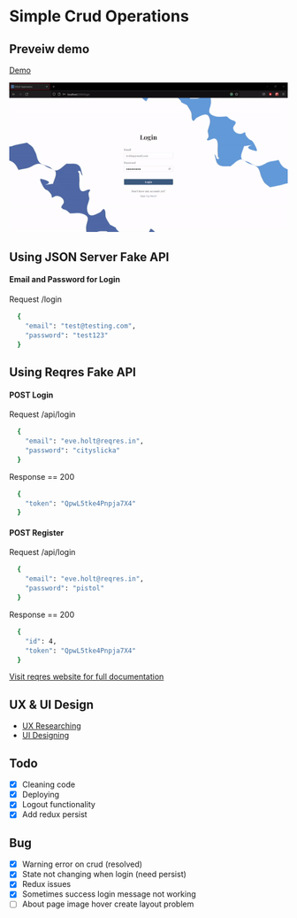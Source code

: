 # Simple Crud Operations
## Preveiw demo 
[Demo](https://falzee.github.io/simple-crud-operation/)
<p align="center">
  <img src="https://github.com/falzee/simple-crud-operation/blob/master/src/images/testing%20prtototype%20demo.gif" alt="animated" />
</p>

## Using JSON Server Fake API
#### Email and Password for Login
Request /login
```bash
  {
    "email": "test@testing.com",
    "password": "test123"
  }
```

## Using Reqres Fake API
#### POST Login 
Request /api/login
```bash
  {
    "email": "eve.holt@reqres.in",
    "password": "cityslicka"
  }
```
Response == 200
```bash
  {
    "token": "QpwL5tke4Pnpja7X4"
  }
```
#### POST Register
Request /api/login
```bash
  {
    "email": "eve.holt@reqres.in",
    "password": "pistol"
  }
```
Response == 200
```bash
  {
    "id": 4,
    "token": "QpwL5tke4Pnpja7X4"
  }
```
[Visit reqres website for full documentation](https://reqres.in/)

## UX & UI Design
- [UX Researching](https://miro.com/app/board/uXjVPa1tA5E=/?share_link_id=449751157116)
- [UI Designing](https://www.figma.com/file/SfngNwfTRTIguyzhYF7BuV/Prototype-2-Log%2FReg%5BUI%5D)

## Todo
- [x] Cleaning code
- [x] Deploying
- [x] Logout functionality
- [x] Add redux persist

## Bug
- [x] Warning error on crud (resolved)
- [x] State not changing when login (need persist)
- [x] Redux issues
- [x] Sometimes success login message not working
- [ ] About page image hover create layout problem
